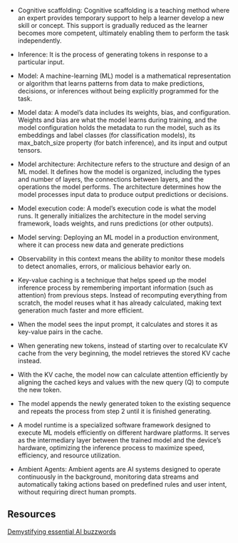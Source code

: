 - Cognitive scaffolding: Cognitive scaffolding is a teaching method where an expert provides temporary support to help a learner develop a new skill or concept. This support is gradually reduced as the learner becomes more competent, ultimately enabling them to perform the task independently.
- Inference: It is the process of generating tokens in response to a particular input.

- Model: A machine-learning (ML) model is a mathematical representation or algorithm that learns patterns from data to make predictions, decisions, or inferences without being explicitly programmed for the task.

- Model data: A model’s data includes its weights, bias, and configuration. Weights and bias are what the model learns during training, and the model configuration holds the metadata to run the model, such as its embeddings and label classes (for classification models), its max_batch_size property (for batch inference), and its input and output tensors.
- Model architecture: Architecture refers to the structure and design of an ML model. It defines how the model is organized, including the types and number of layers, the connections between layers, and the operations the model performs. The architecture determines how the model processes input data to produce output predictions or decisions.
- Model execution code: A model’s execution code is what the model runs. It generally initializes the architecture in the model serving framework, loads weights, and runs predictions (or other outputs).
- Model serving: Deploying an ML model in a production environment, where it can process new data and generate predictions
- Observability in this context means the ability to monitor these models to detect anomalies, errors, or malicious behavior early on.
- Key-value caching is a technique that helps speed up the model inference process by remembering important information (such as attention) from previous steps. Instead of recomputing everything from scratch, the model reuses what it has already calculated, making text generation much faster and more efficient.


- When the model sees the input prompt, it calculates and stores it as key-value pairs in the cache.

- When generating new tokens, instead of starting over to recalculate KV cache from the very beginning, the model retrieves the stored KV cache instead.

- With the KV cache, the model now can calculate attention efficiently by aligning the cached keys and values with the new query (Q) to compute the new token.

- The model appends the newly generated token to the existing sequence and repeats the process from step 2 until it is finished generating.


- A model runtime is a specialized software framework designed to execute ML models efficiently on different hardware platforms. It serves as the intermediary layer between the trained model and the device’s hardware, optimizing the inference process to maximize speed, efficiency, and resource utilization.
- Ambient Agents: Ambient agents are AI systems designed to operate continuously in the background, monitoring data streams and automatically taking actions based on predefined rules and user intent, without requiring direct human prompts.


## Resources
[Demystifying essential AI buzzwords](https://blogs.oracle.com/fusioninsider/post/demystifying-essential-ai-buzzwords)
